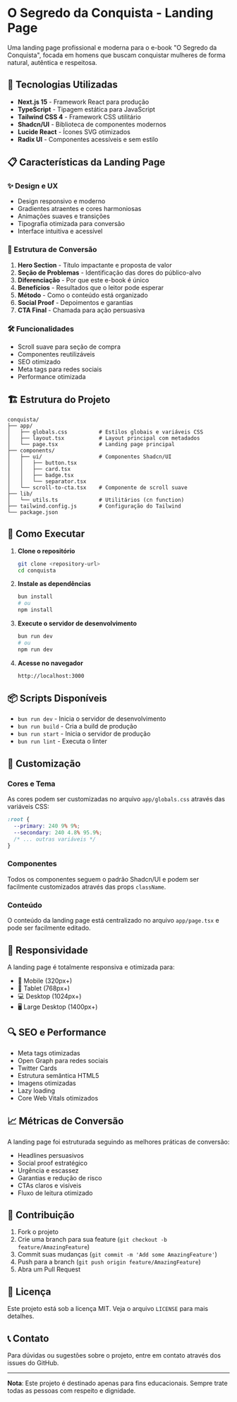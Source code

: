 # O Segredo da Conquista - Landing Page

Uma landing page profissional e moderna para o e-book "O Segredo da Conquista", focada em homens que buscam conquistar mulheres de forma natural, autêntica e respeitosa.

## 🚀 Tecnologias Utilizadas

- **Next.js 15** - Framework React para produção
- **TypeScript** - Tipagem estática para JavaScript
- **Tailwind CSS 4** - Framework CSS utilitário
- **Shadcn/UI** - Biblioteca de componentes modernos
- **Lucide React** - Ícones SVG otimizados
- **Radix UI** - Componentes acessíveis e sem estilo

## 📋 Características da Landing Page

### ✨ Design e UX
- Design responsivo e moderno
- Gradientes atraentes e cores harmoniosas
- Animações suaves e transições
- Tipografia otimizada para conversão
- Interface intuitiva e acessível

### 🎯 Estrutura de Conversão
1. **Hero Section** - Título impactante e proposta de valor
2. **Seção de Problemas** - Identificação das dores do público-alvo
3. **Diferenciação** - Por que este e-book é único
4. **Benefícios** - Resultados que o leitor pode esperar
5. **Método** - Como o conteúdo está organizado
6. **Social Proof** - Depoimentos e garantias
7. **CTA Final** - Chamada para ação persuasiva

### 🛠 Funcionalidades
- Scroll suave para seção de compra
- Componentes reutilizáveis
- SEO otimizado
- Meta tags para redes sociais
- Performance otimizada

## 🏗 Estrutura do Projeto

```
conquista/
├── app/
│   ├── globals.css          # Estilos globais e variáveis CSS
│   ├── layout.tsx           # Layout principal com metadados
│   └── page.tsx             # Landing page principal
├── components/
│   ├── ui/                  # Componentes Shadcn/UI
│   │   ├── button.tsx
│   │   ├── card.tsx
│   │   ├── badge.tsx
│   │   └── separator.tsx
│   └── scroll-to-cta.tsx    # Componente de scroll suave
├── lib/
│   └── utils.ts             # Utilitários (cn function)
├── tailwind.config.js       # Configuração do Tailwind
└── package.json
```

## 🚀 Como Executar

1. **Clone o repositório**
   ```bash
   git clone <repository-url>
   cd conquista
   ```

2. **Instale as dependências**
   ```bash
   bun install
   # ou
   npm install
   ```

3. **Execute o servidor de desenvolvimento**
   ```bash
   bun run dev
   # ou
   npm run dev
   ```

4. **Acesse no navegador**
   ```
   http://localhost:3000
   ```

## 📦 Scripts Disponíveis

- `bun run dev` - Inicia o servidor de desenvolvimento
- `bun run build` - Cria a build de produção
- `bun run start` - Inicia o servidor de produção
- `bun run lint` - Executa o linter

## 🎨 Customização

### Cores e Tema
As cores podem ser customizadas no arquivo `app/globals.css` através das variáveis CSS:

```css
:root {
  --primary: 240 9% 9%;
  --secondary: 240 4.8% 95.9%;
  /* ... outras variáveis */
}
```

### Componentes
Todos os componentes seguem o padrão Shadcn/UI e podem ser facilmente customizados através das props `className`.

### Conteúdo
O conteúdo da landing page está centralizado no arquivo `app/page.tsx` e pode ser facilmente editado.

## 📱 Responsividade

A landing page é totalmente responsiva e otimizada para:
- 📱 Mobile (320px+)
- 📱 Tablet (768px+)
- 💻 Desktop (1024px+)
- 🖥 Large Desktop (1400px+)

## 🔍 SEO e Performance

- Meta tags otimizadas
- Open Graph para redes sociais
- Twitter Cards
- Estrutura semântica HTML5
- Imagens otimizadas
- Lazy loading
- Core Web Vitals otimizados

## 📈 Métricas de Conversão

A landing page foi estruturada seguindo as melhores práticas de conversão:
- Headlines persuasivos
- Social proof estratégico
- Urgência e escassez
- Garantias e redução de risco
- CTAs claros e visíveis
- Fluxo de leitura otimizado

## 🤝 Contribuição

1. Fork o projeto
2. Crie uma branch para sua feature (`git checkout -b feature/AmazingFeature`)
3. Commit suas mudanças (`git commit -m 'Add some AmazingFeature'`)
4. Push para a branch (`git push origin feature/AmazingFeature`)
5. Abra um Pull Request

## 📄 Licença

Este projeto está sob a licença MIT. Veja o arquivo `LICENSE` para mais detalhes.

## 📞 Contato

Para dúvidas ou sugestões sobre o projeto, entre em contato através dos issues do GitHub.

---

**Nota**: Este projeto é destinado apenas para fins educacionais. Sempre trate todas as pessoas com respeito e dignidade.
